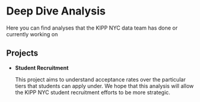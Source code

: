 # Deep Dive Analysis

Here you can find analyses that the KIPP NYC data team has done or currently working on

## Projects
* <b>Student Recruitment</b>

    This project aims to understand acceptance rates over the particular tiers that students can apply under. We hope that this analysis will allow the KIPP NYC student recruitment efforts to be more strategic.
